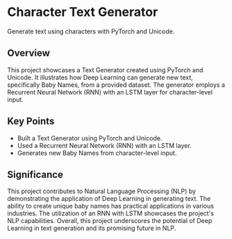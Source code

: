 # Character Text Generator

Generate text using characters with PyTorch and Unicode.

## Overview

This project showcases a Text Generator created using PyTorch and Unicode. It illustrates how Deep Learning can generate new text, specifically Baby Names, from a provided dataset. The generator employs a Recurrent Neural Network (RNN) with an LSTM layer for character-level input.

## Key Points

- Built a Text Generator using PyTorch and Unicode.
- Used a Recurrent Neural Network (RNN) with an LSTM layer.
- Generates new Baby Names from character-level input.

## Significance

This project contributes to Natural Language Processing (NLP) by demonstrating the application of Deep Learning in generating text. The ability to create unique baby names has practical applications in various industries. The utilization of an RNN with LSTM showcases the project's NLP capabilities. Overall, this project underscores the potential of Deep Learning in text generation and its promising future in NLP.
